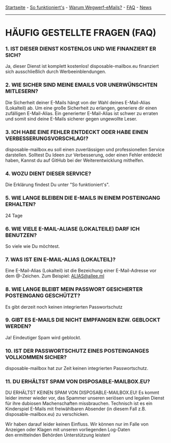 [Startseite](https://gh.disposable-mailbox.eu/de/) - [So funktioniert's](https://gh.disposable-mailbox.eu/de/about.html) - [Warum Wegwerf-eMails?](https://gh.disposable-mailbox.eu/de/why.html) - [FAQ](https://gh.disposable-mailbox.eu/de/FAQ.html) - [News](https://gh.disposable-mailbox.eu/de/news.html) 

---

# HÄUFIG GESTELLTE FRAGEN (FAQ)


###  1. IST DIESER DIENST KOSTENLOS UND WIE FINANZIERT ER SICH?

Ja, dieser Dienst ist komplett kostenlos! 
disposable-mailbox.eu finanziert sich ausschließlich durch Werbeeinblendungen.

###  2. WIE SICHER SIND MEINE EMAILS VOR UNERWÜNSCHTEN MITLESERN?

Die Sicherheit deiner E-Mails hängt von der Wahl deines E-Mail-Alias (Lokalteil) ab. 
Um eine große Sicherheit zu erlangen, generiere dir einen zufälligen E-Mail-Alias. 
Ein generierter E-Mail-Alias ist schwer zu erraten und somit sind deine E-Mails sicherer gegen ungewollte Leser.

###  3. ICH HABE EINE FEHLER ENTDECKT ODER HABE EINEN VERBESSERUNGSVORSCHLAG!?

disposable-mailbox.eu soll einen zuverlässigen und professionellen Service darstellen.
Solltest Du Ideen zur Verbesserung, oder einen Fehler entdeckt haben, Kannst du auf GitHub bei der Weiterentwicklung mithelfen. 

###  4. WOZU DIENT DIESER SERVICE?

Die Erklärung findest Du unter "So funktioniert's".

###  5. WIE LANGE BLEIBEN DIE E-MAILS IN EINEM POSTEINGANG ERHALTEN?

24 Tage

###  6. WIE VIELE E-MAIL-ALIASE (LOKALTEILE) DARF ICH BENUTZEN?

So viele wie Du möchtest.

###  7. WAS IST EIN E-MAIL-ALIAS (LOKALTEIL)?

Eine E-Mail-Alias (Lokalteil) ist die Bezeichung einer E-Mail-Adresse vor dem @-Zeichen. Zum Beispiel: ALIAS@allee.ml

###  8. WIE LANGE BLEIBT MEIN PASSWORT GESICHERTER POSTEINGANG GESCHÜTZT?

Es gibt derzeit noch keinen integrierten Passwortschutz 

###  9. GIBT ES E-MAILS DIE NICHT EMPFANGEN BZW. GEBLOCKT WERDEN?

Ja! Eindeutiger Spam wird geblockt. 

### 10. IST DER PASSWORTSCHUTZ EINES POSTEINGANGES VOLLKOMMEN SICHER?

disposable-mailbox hat zur Zeit keinen integrierten Passwortschutz. 

### 11. DU ERHÄLTST SPAM VON DISPOSABLE-MAILBOX.EU?

DU ERHÄLTST KEINEN SPAM VON DISPOSABLE-MAILBOX.EU!
Es kommt leider immer wieder vor, das Spammer unseren seriösen und legalen Dienst für ihre dubiosen Machenschaften missbrauchen.
Technisch ist es ein Kinderspiel E-Mails mit freiwählbaren Absender (in diesem Fall z.B. disposable-mailbox.eu) zu verschicken.

Wir haben darauf leider keinen Einfluss. Wir können nur im Falle von Anzeigen oder Klagen mit unseren vorliegenden Log-Daten den ermittelnden Behörden Unterstützung leisten!
